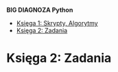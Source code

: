 **BIG DIAGNOZA Python**

- [Księga 1: Skrypty, Algorytmy](https://github.com/Pawi1/BIG-DIAGNOZA-Python/edit/main/Skrypty-Algorytmy)
- [Księga 2: Zadania](#księga-2-zadania)

# Księga 2: Zadania
